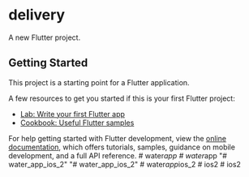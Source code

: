 # delivery

A new Flutter project.

## Getting Started

This project is a starting point for a Flutter application.

A few resources to get you started if this is your first Flutter project:

- [Lab: Write your first Flutter app](https://docs.flutter.dev/get-started/codelab)
- [Cookbook: Useful Flutter samples](https://docs.flutter.dev/cookbook)

For help getting started with Flutter development, view the
[online documentation](https://docs.flutter.dev/), which offers tutorials,
samples, guidance on mobile development, and a full API reference.
#   w a t e r _ a p p  
 #   w a t e r _ a p p  
 "# water_app_ios_2" 
"# water_app_ios_2" 
#   w a t e r _ a p p _ i o s _ 2  
 #   i o s 2  
 #   i o s 2  
 